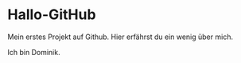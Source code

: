 # Hallo-GitHub
Mein erstes Projekt auf Github. Hier erfährst du ein wenig über mich.

Ich bin Dominik.
